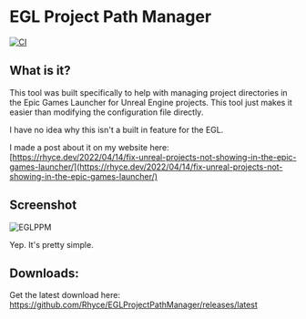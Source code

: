 # EGL Project Path Manager
[![CI](https://github.com/Rhyce/EGLProjectPathManager/actions/workflows/main.yml/badge.svg)](https://github.com/Rhyce/EGLProjectPathManager/actions/workflows/main.yml)
## What is it?
This tool was built specifically to help with managing project directories in the Epic Games Launcher for Unreal Engine projects. This tool just makes it easier than modifying the configuration file directly.

I have no idea why this isn't a built in feature for the EGL.

I made a post about it on my website here: [https://rhyce.dev/2022/04/14/fix-unreal-projects-not-showing-in-the-epic-games-launcher/](https://rhyce.dev/2022/04/14/fix-unreal-projects-not-showing-in-the-epic-games-launcher/)

## Screenshot

![EGLPPM](https://user-images.githubusercontent.com/12866009/166248952-87532d7c-e951-4559-8338-ee8a307ef3f5.png)

Yep. It's pretty simple.

## Downloads:
Get the latest download here: https://github.com/Rhyce/EGLProjectPathManager/releases/latest
